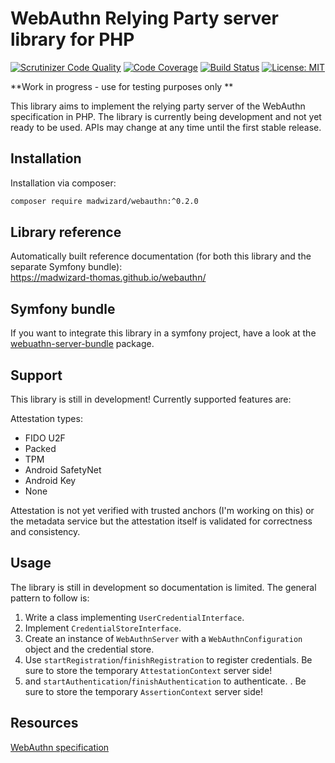 WebAuthn Relying Party server library for PHP
=============================================

[![Scrutinizer Code Quality](https://scrutinizer-ci.com/g/madwizard-thomas/webauthn-server/badges/quality-score.png?b=master)](https://scrutinizer-ci.com/g/madwizard-thomas/webauthn-server/?branch=master)
[![Code Coverage](https://scrutinizer-ci.com/g/madwizard-thomas/webauthn-server/badges/coverage.png?b=master)](https://scrutinizer-ci.com/g/madwizard-thomas/webauthn-server/?branch=master)
[![Build Status](https://scrutinizer-ci.com/g/madwizard-thomas/webauthn-server/badges/build.png?b=master)](https://scrutinizer-ci.com/g/madwizard-thomas/webauthn-server/build-status/master)
[![License: MIT](https://img.shields.io/badge/License-MIT-yellow.svg)](https://opensource.org/licenses/MIT)

**Work in progress - use for testing purposes only **

This library aims to implement the relying party server of the WebAuthn specification in PHP. The library is currently being development and not yet ready to be used. APIs may change at any time until the first stable release.

Installation
------------
Installation via composer:
```bash
composer require madwizard/webauthn:^0.2.0
```

Library reference
-----------------
Automatically built reference documentation (for both this library and the separate Symfony bundle): \
https://madwizard-thomas.github.io/webauthn/

Symfony bundle
--------------

If you want to integrate this library in a symfony project, have a look at the [webuathn-server-bundle](https://github.com/madwizard-thomas/webauthn-server-bundle) package.

Support
-------

This library is still in development! Currently supported features are:

Attestation types:
- FIDO U2F
- Packed
- TPM
- Android SafetyNet
- Android Key 
- None

Attestation is not yet verified with trusted anchors (I'm working on this) or the metadata service but the attestation itself is validated for correctness and consistency.

Usage
-----

The library is still in development so documentation is limited. The general pattern to follow is:

1. Write a class implementing `UserCredentialInterface`.
2. Implement `CredentialStoreInterface`.
3. Create an instance of `WebAuthnServer` with a `WebAuthnConfiguration` object and the credential store.
4. Use `startRegistration`/`finishRegistration` to register credentials. Be sure to store the temporary `AttestationContext` server side! 
5. and `startAuthentication`/`finishAuthentication` to authenticate. . Be sure to store the temporary `AssertionContext` server side! 
    
Resources
---------
[WebAuthn specification](https://www.w3.org/TR/webauthn/)
